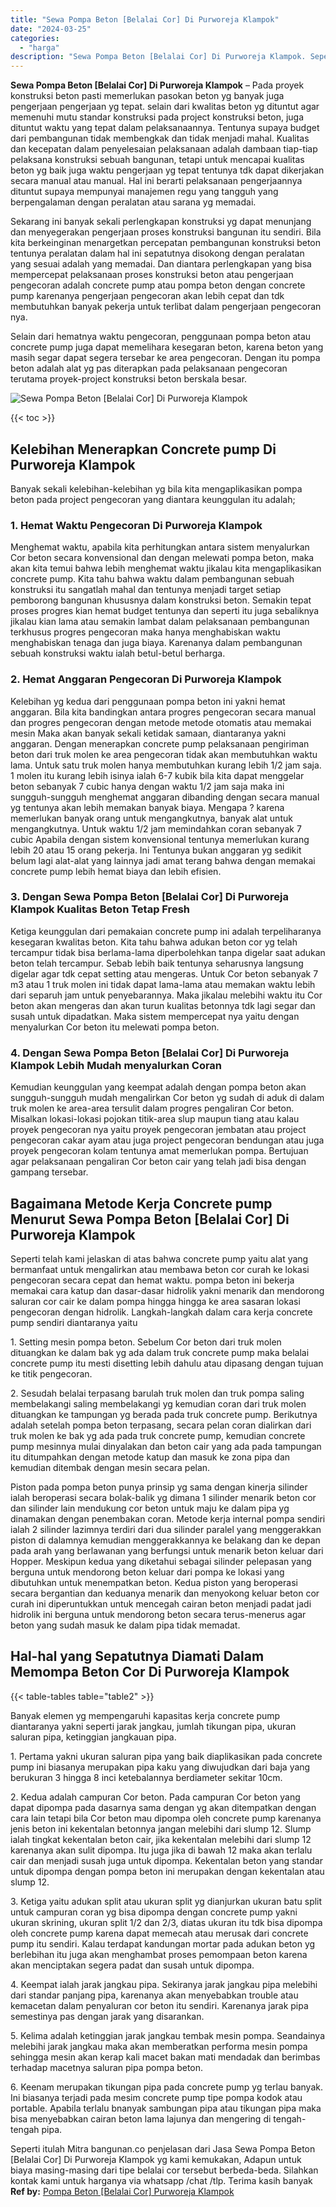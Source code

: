 ```yaml
---
title: "Sewa Pompa Beton [Belalai Cor] Di Purworeja Klampok"
date: "2024-03-25"
categories: 
  - "harga"
description: "Sewa Pompa Beton [Belalai Cor] Di Purworeja Klampok. Seperti itulah Mitra bangunan.co penjelasan dari Jasa Sewa Pompa Beton [Belalai Cor] Di Purworeja Klam..."
---
```


**Sewa Pompa Beton \[Belalai Cor\] Di Purworeja Klampok** – Pada proyek konstruksi beton pasti memerlukan pasokan beton yg banyak juga pengerjaan pengerjaan yg tepat. selain dari kwalitas beton yg dituntut agar memenuhi mutu standar konstruksi pada project konstruksi beton, juga dituntut waktu yang tepat dalam pelaksanaannya. Tentunya supaya budget dari pembangunan tidak membengkak dan tidak menjadi mahal. Kualitas dan kecepatan dalam penyelesaian pelaksanaan adalah dambaan tiap-tiap pelaksana konstruksi sebuah bangunan, tetapi untuk mencapai kualitas beton yg baik juga waktu pengerjaan yg tepat tentunya tdk dapat dikerjakan secara manual atau manual. Hal ini berarti pelaksanaan pengerjaannya dituntut supaya mempunyai manajemen regu yang tangguh yang berpengalaman dengan peralatan atau sarana yg memadai.

Sekarang ini banyak sekali perlengkapan konstruksi yg dapat menunjang dan menyegerakan pengerjaan proses konstruksi bangunan itu sendiri. Bila kita berkeinginan menargetkan percepatan pembangunan konstruksi beton tentunya peralatan dalam hal ini sepatutnya disokong dengan peralatan yang sesuai adalah yang memadai. Dan diantara perlengkapan yang bisa mempercepat pelaksanaan proses konstruksi beton atau pengerjaan pengecoran adalah concrete pump atau pompa beton dengan concrete pump karenanya pengerjaan pengecoran akan lebih cepat dan tdk membutuhkan banyak pekerja untuk terlibat dalam pengerjaan pengecoran nya.

Selain dari hematnya waktu pengecoran, penggunaan pompa beton atau concrete pump juga dapat memelihara kesegaran beton, karena beton yang masih segar dapat segera tersebar ke area pengecoran. Dengan itu pompa beton adalah alat yg pas diterapkan pada pelaksanaan pengecoran terutama proyek-project konstruksi beton berskala besar.

![Sewa Pompa Beton [Belalai Cor] Di Purworeja Klampok](/images/sewa-concrete-pump-37.png)

{{< toc >}}

## Kelebihan Menerapkan Concrete pump Di Purworeja Klampok

Banyak sekali kelebihan-kelebihan yg bila kita mengaplikasikan pompa beton pada project pengecoran yang diantara keunggulan itu adalah;

### 1\. Hemat Waktu Pengecoran Di Purworeja Klampok

Menghemat waktu, apabila kita perhitungkan antara sistem menyalurkan Cor beton secara konvensional dan dengan melewati pompa beton, maka akan kita temui bahwa lebih menghemat waktu jikalau kita mengaplikasikan concrete pump. Kita tahu bahwa waktu dalam pembangunan sebuah konstruksi itu sangatlah mahal dan tentunya menjadi target setiap pemborong bangunan khususnya dalam konstruksi beton. Semakin tepat proses progres kian hemat budget tentunya dan seperti itu juga sebaliknya jikalau kian lama atau semakin lambat dalam pelaksanaan pembangunan terkhusus progres pengecoran maka hanya menghabiskan waktu menghabiskan tenaga dan juga biaya. Karenanya dalam pembangunan sebuah konstruksi waktu ialah betul-betul berharga.

### 2\. Hemat Anggaran Pengecoran Di Purworeja Klampok

Kelebihan yg kedua dari penggunaan pompa beton ini yakni hemat anggaran. Bila kita bandingkan antara progres pengecoran secara manual dan progres pengecoran dengan metode metode otomatis atau memakai mesin Maka akan banyak sekali ketidak samaan, diantaranya yakni anggaran. Dengan menerapkan concrete pump pelaksanaan pengiriman beton dari truk molen ke area pengecoran tidak akan membutuhkan waktu lama. Untuk satu truk molen hanya membutuhkan kurang lebih 1/2 jam saja. 1 molen itu kurang lebih isinya ialah 6-7 kubik bila kita dapat menggelar beton sebanyak 7 cubic hanya dengan waktu 1/2 jam saja maka ini sungguh-sungguh menghemat anggaran dibanding dengan secara manual yg tentunya akan lebih memakan banyak biaya. Mengapa ? karena memerlukan banyak orang untuk mengangkutnya, banyak alat untuk mengangkutnya. Untuk waktu 1/2 jam memindahkan coran sebanyak 7 cubic Apabila dengan sistem konvensional tentunya memerlukan kurang lebih 20 atau 15 orang pekerja. Ini Tentunya bukan anggaran yg sedikit belum lagi alat-alat yang lainnya jadi amat terang bahwa dengan memakai concrete pump lebih hemat biaya dan lebih efisien.

### 3\. Dengan Sewa Pompa Beton \[Belalai Cor\] Di Purworeja Klampok Kualitas Beton Tetap Fresh

Ketiga keunggulan dari pemakaian concrete pump ini adalah terpeliharanya kesegaran kwalitas beton. Kita tahu bahwa adukan beton cor yg telah tercampur tidak bisa berlama-lama diperbolehkan tanpa digelar saat adukan beton telah tercampur. Sebab lebih baik tentunya seharusnya langsung digelar agar tdk cepat setting atau mengeras. Untuk Cor beton sebanyak 7 m3 atau 1 truk molen ini tidak dapat lama-lama atau memakan waktu lebih dari separuh jam untuk penyebarannya. Maka jikalau melebihi waktu itu Cor beton akan mengeras dan akan turun kualitas betonnya tdk lagi segar dan susah untuk dipadatkan. Maka sistem mempercepat nya yaitu dengan menyalurkan Cor beton itu melewati pompa beton.

### 4\. Dengan Sewa Pompa Beton \[Belalai Cor\] Di Purworeja Klampok Lebih Mudah menyalurkan Coran

Kemudian keunggulan yang keempat adalah dengan pompa beton akan sungguh-sungguh mudah mengalirkan Cor beton yg sudah di aduk di dalam truk molen ke area-area tersulit dalam progres pengaliran Cor beton. Misalkan lokasi-lokasi pojokan titik-area slup maupun tiang atau kalau proyek pengecoran nya yaitu proyek pengecoran jembatan atau project pengecoran cakar ayam atau juga project pengecoran bendungan atau juga proyek pengecoran kolam tentunya amat memerlukan pompa. Bertujuan agar pelaksanaan pengaliran Cor beton cair yang telah jadi bisa dengan gampang tersebar.

## Bagaimana Metode Kerja Concrete pump Menurut Sewa Pompa Beton \[Belalai Cor\] Di Purworeja Klampok

Seperti telah kami jelaskan di atas bahwa concrete pump yaitu alat yang bermanfaat untuk mengalirkan atau membawa beton cor curah ke lokasi pengecoran secara cepat dan hemat waktu. pompa beton ini bekerja memakai cara katup dan dasar-dasar hidrolik yakni menarik dan mendorong saluran cor cair ke dalam pompa hingga hingga ke area sasaran lokasi pengecoran dengan hidrolik. Langkah-langkah dalam cara kerja concrete pump sendiri diantaranya yaitu

1\. Setting mesin pompa beton. Sebelum Cor beton dari truk molen dituangkan ke dalam bak yg ada dalam truk concrete pump maka belalai concrete pump itu mesti disetting lebih dahulu atau dipasang dengan tujuan ke titik pengecoran.

2\. Sesudah belalai terpasang barulah truk molen dan truk pompa saling membelakangi saling membelakangi yg kemudian coran dari truk molen dituangkan ke tampungan yg berada pada truk concrete pump. Berikutnya adalah setelah pompa beton terpasang, secara pelan coran dialirkan dari truk molen ke bak yg ada pada truk concrete pump, kemudian concrete pump mesinnya mulai dinyalakan dan beton cair yang ada pada tampungan itu ditumpahkan dengan metode katup dan masuk ke zona pipa dan kemudian ditembak dengan mesin secara pelan.

Piston pada pompa beton punya prinsip yg sama dengan kinerja silinder ialah beroperasi secara bolak-balik yg dimana 1 silinder menarik beton cor dan silinder lain mendukung cor beton untuk maju ke dalam pipa yg dinamakan dengan penembakan coran. Metode kerja internal pompa sendiri ialah 2 silinder lazimnya terdiri dari dua silinder paralel yang menggerakkan piston di dalamnya kemudian menggerakkannya ke belakang dan ke depan pada arah yang berlawanan yang berfungsi untuk menarik beton keluar dari Hopper. Meskipun kedua yang diketahui sebagai silinder pelepasan yang berguna untuk mendorong beton keluar dari pompa ke lokasi yang dibutuhkan untuk menempatkan beton. Kedua piston yang beroperasi secara bergantian dan keduanya menarik dan menyokong keluar beton cor curah ini diperuntukkan untuk mencegah cairan beton menjadi padat jadi hidrolik ini berguna untuk mendorong beton secara terus-menerus agar beton yang sudah masuk ke dalam pipa tidak memadat.

## Hal-hal yang Sepatutnya Diamati Dalam Memompa Beton Cor Di Purworeja Klampok

{{< table-tables table="table2" >}}

Banyak elemen yg mempengaruhi kapasitas kerja concrete pump diantaranya yakni seperti jarak jangkau, jumlah tikungan pipa, ukuran saluran pipa, ketinggian jangkauan pipa.

1\. Pertama yakni ukuran saluran pipa yang baik diaplikasikan pada concrete pump ini biasanya merupakan pipa kaku yang diwujudkan dari baja yang berukuran 3 hingga 8 inci ketebalannya berdiameter sekitar 10cm.

2\. Kedua adalah campuran Cor beton. Pada campuran Cor beton yang dapat dipompa pada dasarnya sama dengan yg akan ditempatkan dengan cara lain tetapi bila Cor beton mau dipompa oleh concrete pump karenanya jenis beton ini kekentalan betonnya jangan melebihi dari slump 12. Slump ialah tingkat kekentalan beton cair, jika kekentalan melebihi dari slump 12 karenanya akan sulit dipompa. Itu juga jika di bawah 12 maka akan terlalu cair dan menjadi susah juga untuk dipompa. Kekentalan beton yang standar untuk dipompa dengan pompa beton ini merupakan dengan kekentalan atau slump 12.

3\. Ketiga yaitu adukan split atau ukuran split yg dianjurkan ukuran batu split untuk campuran coran yg bisa dipompa dengan concrete pump yakni ukuran skrining, ukuran split 1/2 dan 2/3, diatas ukuran itu tdk bisa dipompa oleh concrete pump karena dapat memecah atau merusak dari concrete pump itu sendiri. Kalau terdapat kandungan mortar pada adukan beton yg berlebihan itu juga akan menghambat proses pemompaan beton karena akan menciptakan segera padat dan susah untuk dipompa.

4\. Keempat ialah jarak jangkau pipa. Sekiranya jarak jangkau pipa melebihi dari standar panjang pipa, karenanya akan menyebabkan trouble atau kemacetan dalam penyaluran cor beton itu sendiri. Karenanya jarak pipa semestinya pas dengan jarak yang disarankan.

5\. Kelima adalah ketinggian jarak jangkau tembak mesin pompa. Seandainya melebihi jarak jangkau maka akan memberatkan performa mesin pompa sehingga mesin akan kerap kali macet bakan mati mendadak dan berimbas terhadap macetnya saluran pipa pompa beton.

6\. Keenam merupakan tikungan pipa pada concrete pump yg terlau banyak. Ini biasanya terjadi pada mesim concrete pump tipe pompa kodok atau portable. Apabila terlalu bnanyak sambungan pipa atau tikungan pipa maka bisa menyebabkan cairan beton lama lajunya dan mengering di tengah-tengah pipa.

Seperti itulah Mitra bangunan.co penjelasan dari Jasa Sewa Pompa Beton \[Belalai Cor\] Di Purworeja Klampok yg kami kemukakan, Adapun untuk biaya masing-masing dari tipe belalai cor tersebut berbeda-beda. Silahkan kontak kami untuk harganya via whatsapp /chat /tlp. Terima kasih banyak
**Ref by:** [Pompa Beton [Belalai Cor] Purworeja Klampok](https://id.wikipedia.org/wiki/Pompa)
